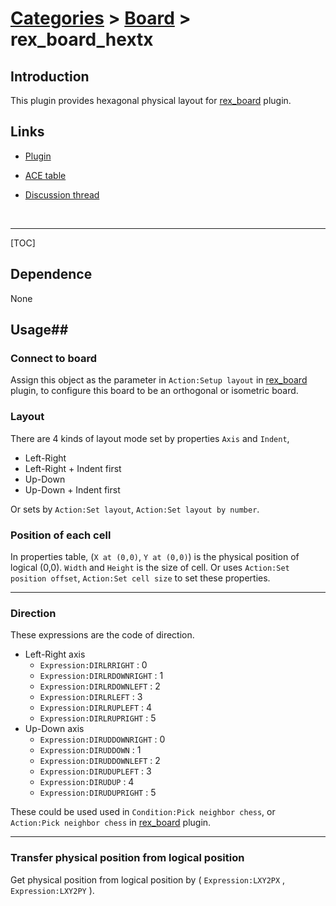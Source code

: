 # [Categories](categories.index.html) > [Board](board.index.html) > rex_board_hextx

## Introduction

This plugin provides hexagonal physical layout for [rex_board](rex_board.html) plugin.

## Links

- [Plugin](https://dl.dropboxusercontent.com/u/5779181/C2Repo/Zip/plugins/rex_board_hexTx.7z)

- [ACE table](https://rexrainbow.github.io/C2RexDoc/c2rexpluginsACE/plugin_rex_board_hextx.html)

- [Discussion thread](https://www.scirra.com/forum/plugin-board-layout2board-behavior-grid-move_t69647)

  ​

----

[TOC]

## Dependence

None

## Usage##

### Connect to board

Assign this object as the parameter in `Action:Setup layout` in [rex_board](rex_board.html) plugin, to configure this board to be an orthogonal or isometric board. 

### Layout

There are 4 kinds of layout mode set by properties `Axis` and `Indent`,

- Left-Right
- Left-Right + Indent first
- Up-Down
- Up-Down + Indent first

Or sets by `Action:Set layout`, `Action:Set layout by number`.

### Position of each cell

In properties table, (`X at (0,0)`, `Y at (0,0)`) is the physical position of logical (0,0). `Width` and `Height` is the size of cell. Or uses `Action:Set position offset`, `Action:Set cell size` to set these properties.

---

### Direction

These expressions are the code of direction.

- Left-Right axis
  - `Expression:DIRLRRIGHT` : 0
  - `Expression:DIRLRDOWNRIGHT` : 1
  - `Expression:DIRLRDOWNLEFT` : 2
  - `Expression:DIRLRLEFT` : 3
  - `Expression:DIRLRUPLEFT` : 4
  - `Expression:DIRLRUPRIGHT` : 5
- Up-Down axis
  - `Expression:DIRUDDOWNRIGHT` : 0
  - `Expression:DIRUDDOWN` : 1
  - `Expression:DIRUDDOWNLEFT` : 2
  - `Expression:DIRUDUPLEFT` : 3
  - `Expression:DIRUDUP` : 4
  - `Expression:DIRUDUPRIGHT` : 5

These could be used used in `Condition:Pick neighbor chess`, or `Action:Pick neighbor chess` in [rex_board](rex_board.html) plugin.

----

### Transfer physical position from logical position

Get physical position from logical position by ( `Expression:LXY2PX` , `Expression:LXY2PY` ).

